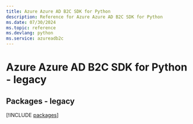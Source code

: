 ```yaml
---
title: Azure Azure AD B2C SDK for Python
description: Reference for Azure Azure AD B2C SDK for Python
ms.date: 07/30/2024
ms.topic: reference
ms.devlang: python
ms.service: azureadb2c
---
```

# Azure Azure AD B2C SDK for Python - legacy
## Packages - legacy
[!INCLUDE [packages](azure-ad-b2c-index.md)]